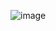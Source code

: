 

![image](https://github.com/sowbi30/flex-box/assets/123854536/e22966d8-012b-4ba9-8a3b-63c4ef009930)
